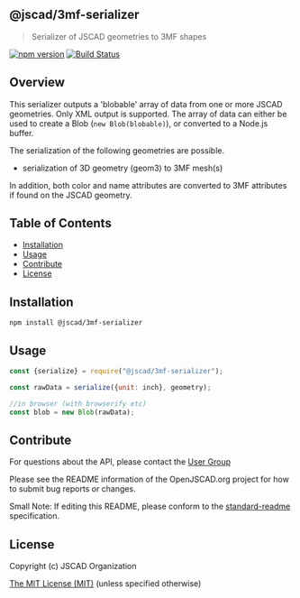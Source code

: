 ## @jscad/3mf-serializer

> Serializer of JSCAD geometries to 3MF shapes

[![npm version](https://badge.fury.io/js/%40jscad%2F3mf-serializer.svg)](https://badge.fury.io/js/%40jscad%2F3mf-serializer)
[![Build Status](https://travis-ci.org/jscad/io.svg)](https://travis-ci.org/jscad/3mf-serializer)

## Overview

This serializer outputs a 'blobable' array of data from one or more JSCAD geometries. Only XML output is supported.
The array of data can either be used to create a Blob (`new Blob(blobable)`), or converted to a Node.js buffer.

The serialization of the following geometries are possible.

- serialization of 3D geometry (geom3) to 3MF mesh(s)

In addition, both color and name attributes are converted to 3MF attributes if found on the JSCAD geometry.

## Table of Contents

- [Installation](#installation)
- [Usage](#usage)
- [Contribute](#contribute)
- [License](#license)

## Installation

```
npm install @jscad/3mf-serializer
```

## Usage

```javascript
const {serialize} = require("@jscad/3mf-serializer");

const rawData = serialize({unit: inch}, geometry);

//in browser (with browserify etc)
const blob = new Blob(rawData);
```

## Contribute

For questions about the API, please contact the [User Group](https://openjscad.xyz/forum.html)

Please see the README information of the OpenJSCAD.org project for how to submit bug reports or changes.

Small Note: If editing this README, please conform to the [standard-readme](https://github.com/RichardLitt/standard-readme) specification.

## License

Copyright (c) JSCAD Organization

[The MIT License (MIT)](./LICENSE)
(unless specified otherwise)
